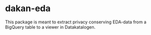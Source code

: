 # dakan-eda

This package is meant to extract privacy conserving EDA-data from a BigQuery table to a viewer in Datakatalogen.
